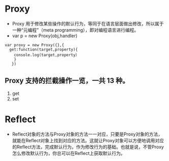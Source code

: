 # Proxy
* Proxy 用于修改某些操作的默认行为，等同于在语言层面做出修改，所以属于一种“元编程”（meta programming），即对编程语言进行编程。
* var p = new Proxy(obj,handler)
```
var proxy = new Proxy({},{
  get:function(target,property){
    console.log(target,property）
    }
   })

```
## Proxy 支持的拦截操作一览，一共 13 种。
1. get
2. set

# Reflect
* Reflect对象的方法与Proxy对象的方法一一对应，只要是Proxy对象的方法，就能在Reflect对象上找到对应的方法。这就让Proxy对象可以方便地调用对应的Reflect方法，完成默认行为，作为修改行为的基础。也就是说，不管Proxy怎么修改默认行为，你总可以在Reflect上获取默认行为。